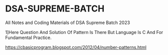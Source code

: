 # DSA-SUPREME-BATCH
All Notes and Coding Materials of DSA Supreme Batch 2023

1]Here Question And Solution Of Pattern Is There But Language Is C And For Fundamental Practice.

  https://cbasicprogram.blogspot.com/2012/04/number-patterns.html
